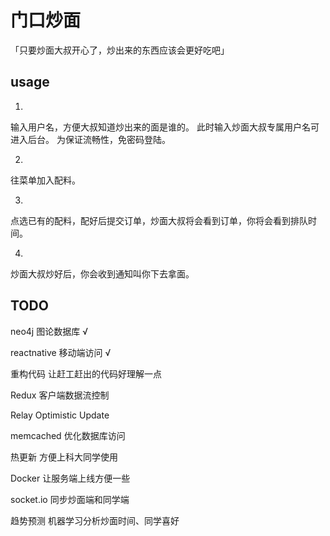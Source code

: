 # 门口炒面
「只要炒面大叔开心了，炒出来的东西应该会更好吃吧」

## usage

1.
  输入用户名，方便大叔知道炒出来的面是谁的。
  此时输入炒面大叔专属用户名可进入后台。
  为保证流畅性，免密码登陆。

2.
  往菜单加入配料。

3.
  点选已有的配料，配好后提交订单，炒面大叔将会看到订单，你将会看到排队时间。

4.
  炒面大叔炒好后，你会收到通知叫你下去拿面。

## TODO

neo4j 图论数据库 √

reactnative 移动端访问 √

重构代码 让赶工赶出的代码好理解一点

Redux 客户端数据流控制

Relay Optimistic Update

memcached 优化数据库访问

热更新 方便上科大同学使用

Docker 让服务端上线方便一些

socket.io 同步炒面端和同学端

趋势预测 机器学习分析炒面时间、同学喜好
